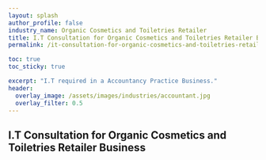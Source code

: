 ```yaml
---
layout: splash 
author_profile: false 
industry_name: Organic Cosmetics and Toiletries Retailer
title: I.T Consultation for Organic Cosmetics and Toiletries Retailer Business
permalink: /it-consultation-for-organic-cosmetics-and-toiletries-retailer-business

toc: true
toc_sticky: true

excerpt: "I.T required in a Accountancy Practice Business."
header:
  overlay_image: /assets/images/industries/accountant.jpg
  overlay_filter: 0.5 
---
```


## I.T Consultation for Organic Cosmetics and Toiletries Retailer Business